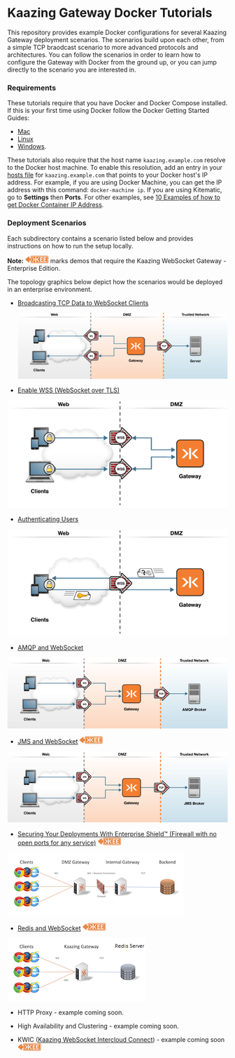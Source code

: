 # Kaazing Gateway Docker Tutorials

This repository provides example Docker configurations for several Kaazing Gateway deployment scenarios.  The scenarios build upon each other, from a simple TCP braodcast scenario to more advanced protocols and architectures. You can follow the scenarios in order to learn how to configure the Gateway with Docker from the ground up, or you can jump directly to the scenario you are interested in.

### Requirements

These tutorials require that you have Docker and Docker Compose installed.  If this is your first time using Docker follow the Docker Getting Started Guides:

  - [Mac](https://docs.docker.com/mac/)
  - [Linux](https://docs.docker.com/linux/)
  - [Windows](https://docs.docker.com/windows/).

These tutorials also require that the host name `kaazing.example.com` resolve to the Docker host machine. To enable this resolution, add an entry in your [hosts file](https://en.wikipedia.org/wiki/Hosts_(file)) for `kaazing.example.com` that points to your Docker host's IP address. For example, if you are using Docker Machine, you can get the IP address with this command: `docker-machine ip`. If you are using Kitematic, go to **Settings** then **Ports**. For other examples, see [10 Examples of how to get Docker Container IP Address](http://networkstatic.net/10-examples-of-how-to-get-docker-container-ip-address/).

### Deployment Scenarios

Each subdirectory contains a scenario listed below and provides instructions on how to run the setup locally.

**Note:** ![EE] marks demos that require the Kaazing WebSocket Gateway - Enterprise Edition.

The topology graphics below depict how the scenarios would be deployed in an enterprise environment.

* [Broadcasting TCP Data to WebSocket Clients](broadcast)

  ![Broadcast Architecture](broadcast/docker-broadcast.png)

* [Enable WSS (WebSocket over TLS)](wss)

![WSS Architecture](wss/docker-wss.png)

* [Authenticating Users](user-auth)

![User-Auth Architecture](user-auth/docker-auth.png)

* [AMQP and WebSocket](AMQP)

![AMQP Architecture](AMQP/docker-amqp.png)

* [JMS and WebSocket](JMS)  ![EE]

![JMS Architecture](JMS/docker-jms.png)

* [Securing Your Deployments With Enterprise Shield&trade; (Firewall with no open ports for any service)](enterprise-shield) ![EE]

![Enterprise Shield](enterprise-shield/enterprise-shield.png) 

* [Redis and WebSocket](redis)  ![EE]

![Redis Architecture](redis/redis.png)

* HTTP Proxy - example coming soon.

* High Availability and Clustering - example coming soon.

* KWIC ([Kaazing WebSocket Intercloud Connect](http://kaazing.com/kwic/)) - example coming soon  ![EE]

[EE]: enterprise-feature.png "Enterprise Edition Feature"
